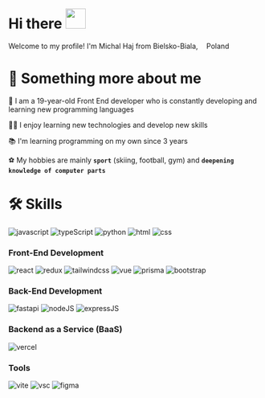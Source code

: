 # Hi there <img src="https://media.giphy.com/media/hvRJCLFzcasrR4ia7z/giphy.gif" width="40px" height="40px">
Welcome to my profile! I'm Michal Haj from Bielsko-Biala, <img src="https://img.icons8.com/color/1048/poland-circular.png" width="13"/>Poland

# 🚀 Something more about me
🌱 I am a 19-year-old Front End developer who is constantly developing and learning new programming languages

👨‍💻 I enjoy learning new technologies and develop new skills

📚 I'm learning programming on my own since 3 years

⚽ My hobbies are mainly **`sport`** (skiing, football, gym) and **`deepening knowledge of computer parts`**

# 🛠️ Skills

![javascript](https://img.shields.io/badge/JavaScript-323330?style=for-the-badge&logo=javascript&logoColor=F7DF1E)
![typeScript](https://img.shields.io/badge/typescript-%23007ACC.svg?style=for-the-badge&logo=typescript&logoColor=white)
![python](https://img.shields.io/badge/Python-FFD43B?style=for-the-badge&logo=python&logoColor=blue)
![html](https://img.shields.io/badge/HTML5-E34F26?style=for-the-badge&logo=html5&logoColor=white)
![css](https://img.shields.io/badge/CSS3-1572B6?style=for-the-badge&logo=css3&logoColor=white)

###  Front-End Development

![react](https://img.shields.io/badge/React-20232A?style=for-the-badge&logo=react&logoColor=61DAFB)
![redux](https://img.shields.io/badge/Redux-593D88?style=for-the-badge&logo=redux&logoColor=white)
![tailwindcss](https://img.shields.io/badge/Tailwind_CSS-38B2AC?style=for-the-badge&logo=tailwind-css&logoColor=white)
![vue](https://img.shields.io/badge/Vue.js-35495E?style=for-the-badge&logo=vuedotjs&logoColor=4FC08D)
![prisma](https://img.shields.io/badge/Prisma-3982CE?style=for-the-badge&logo=Prisma&logoColor=white)
![bootstrap](https://img.shields.io/badge/Bootstrap-563D7C?style=for-the-badge&logo=bootstrap&logoColor=white)

### Back-End Development
![fastapi](https://img.shields.io/badge/fastapi-109989?style=for-the-badge&logo=FASTAPI&logoColor=white)
![nodeJS](https://img.shields.io/badge/node.js-6DA55F?style=for-the-badge&logo=node.js&logoColor=white)
![expressJS](https://img.shields.io/badge/Express.js-000000?style=for-the-badge&logo=express&logoColor=white)

### Backend as a Service (BaaS)

![vercel](https://img.shields.io/badge/Vercel-000000?style=for-the-badge&logo=Vercel&logoColor=white)

### Tools

![vite](https://img.shields.io/badge/Vite-B73BFE?style=for-the-badge&logo=vite&logoColor=FFD62E)
![vsc](	https://img.shields.io/badge/VSCode-0078D4?style=for-the-badge&logo=visual%20studio%20code&logoColor=white)
![figma](https://img.shields.io/badge/Figma-F24E1E?style=for-the-badge&logo=figma&logoColor=white)

